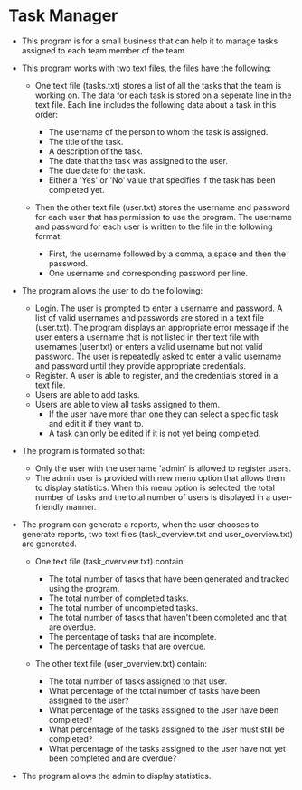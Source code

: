 # Task Manager

* This program is for a small business that can help it to manage tasks assigned to each team member of the team.

* This program works with two text files, the files have the following:
    
    * One text file (tasks.txt) stores a list of all the tasks that the team is working on. The data for each task is stored on a seperate line in         the text file. Each line includes the following data about a task in this order:
      
      * The username of the person to whom the task is assigned.
      * The title of the task.
      * A description of the task.
      * The date that the task was assigned to the user. 
      * The due date for the task.
      * Either a 'Yes' or 'No' value that specifies if the task has been completed yet.
   
   * Then the other text file (user.txt) stores the username and password for each user that has permission to use the program. The username and          password for each user is written to the file in the following format:
      
      * First, the username followed by a comma, a space and then the password.
      * One username and corresponding password per line.

* The program allows the user to do the following:
  
  * Login. The user is prompted to enter a username and password. A list of valid usernames and passwords are stored in a text file (user.txt). The       program displays an appropriate error message if the user enters a username that is not listed in ther text file with usernames (user.txt) or         enters a valid username but not valid password. The user is repeatedly asked to enter a valid username and password until they provide               appropriate credentials.
  * Register. A user is able to register, and the credentials stored in a text file.
  * Users are able to add tasks.
  * Users are able to view all tasks assigned to them.
    * If the user have more than one they can select a specific task and edit it if they want to.
    * A task can only be edited if it is not yet being completed.

* The program is formated so that:
  
  * Only the user with the username 'admin' is allowed to register users.
  * The admin user is provided with new menu option that allows them to display statistics. When this menu option is selected, the total number of      tasks and the total number of users is displayed in a user-friendly manner.

* The program can generate a reports, when the user chooses to generate reports, two text files (task_overview.txt and user_overview.txt) are         generated.

  * One text file (task_overview.txt) contain:
    * The total number of tasks that have been generated and tracked using the program.
    * The total number of completed tasks.
    * The total number of uncompleted tasks.
    * The total number of tasks that haven't been completed and that are overdue.
    * The percentage of tasks that are incomplete.
    * The percentage of tasks that are overdue.
    
  * The other text file (user_overview.txt) contain:
    * The total number of tasks assigned to that user.
    * What percentage of the total number of tasks have been assigned to the user?
    * What percentage of the tasks assigned to the user have been completed?
    * What percentage of the tasks assigned to the user must still be completed?
    * What percentage of the tasks assigned to the user have not yet been completed and are overdue?
    
 * The program allows the admin to display statistics.
